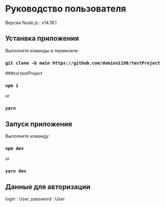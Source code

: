 # Руководство пользователя

Версия Node.js : v14.18.1

## Устанвка приложения

Выполните команды в терминале:
### `git clone -b main https://github.com/domino1198/testProject`
###cd testProject
### `npm i` 
or 
### `yarn`


## Запуск приложения

Выполните команду:
### `npm dev`
or
### `yarn dev`

## Данные для авторизации

login : User,
password : User



